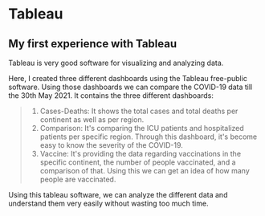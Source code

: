 # Tableau

## My first experience with Tableau

Tableau is very good software for visualizing and analyzing data.

Here, I created three different dashboards using the Tableau free-public software.  Using those dashboards we can compare the COVID-19 data till the 30th May 2021.
It contains the three different dashboards:  
> 1. Cases-Deaths: It shows the total cases and total deaths per continent as well as per region.  
> 2. Comparison: It's comparing the ICU patients and hospitalized patients per specific region. Through this dashboard, it's become easy to know the severity of the COVID-19.  
> 3. Vaccine: It's providing the data regarding vaccinations in the specific continent, the number of people vaccinated, and a comparison of that.  Using this we can get an idea of how many people are vaccinated.
>
Using this tableau software, we can analyze the different data and understand them very easily without wasting too much time.